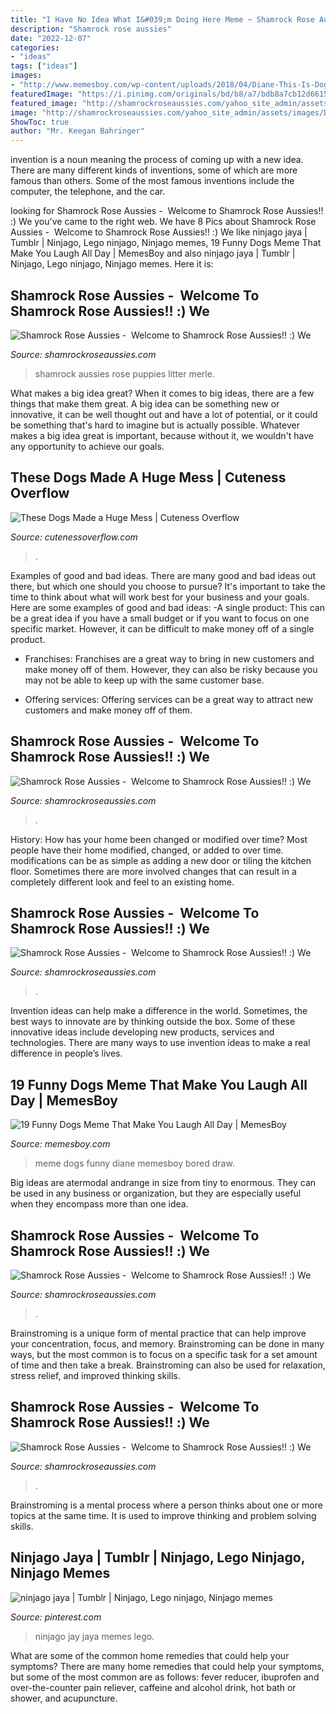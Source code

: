 ```yaml
---
title: "I Have No Idea What I&#039;m Doing Here Meme ~ Shamrock Rose Aussies"
description: "Shamrock rose aussies"
date: "2022-12-07"
categories:
- "ideas"
tags: ["ideas"]
images:
- "http://www.memesboy.com/wp-content/uploads/2018/04/Diane-This-Is-Dogs-Meme.jpg"
featuredImage: "https://i.pinimg.com/originals/bd/b8/a7/bdb8a7cb12d661595cd36fbaf1938202.jpg"
featured_image: "http://shamrockroseaussies.com/yahoo_site_admin/assets/images/DSC_0453.79201557_std.JPG"
image: "http://shamrockroseaussies.com/yahoo_site_admin/assets/images/DSC_0782.124232546_std.JPG"
ShowToc: true
author: "Mr. Keegan Bahringer"
---
```



invention is a noun meaning the process of coming up with a new idea. There are many different kinds of inventions, some of which are more famous than others. Some of the most famous inventions include the computer, the telephone, and the car.

	

		
looking for Shamrock Rose Aussies - ﻿﻿﻿ Welcome to Shamrock Rose Aussies!! :) We you've came to the right web. We have 8 Pics about Shamrock Rose Aussies - ﻿﻿﻿ Welcome to Shamrock Rose Aussies!! :) We like ninjago jaya | Tumblr | Ninjago, Lego ninjago, Ninjago memes, 19 Funny Dogs Meme That Make You Laugh All Day | MemesBoy and also ninjago jaya | Tumblr | Ninjago, Lego ninjago, Ninjago memes. Here it is:
		
    
## Shamrock Rose Aussies - ﻿﻿﻿ Welcome To Shamrock Rose Aussies!! :) We

<img loading=lazy src="http://shamrockroseaussies.com/yahoo_site_admin/assets/images/DSC_0280.90161012_std.JPG" onerror="this.onerror=null;this.src='https://tse3.mm.bing.net/th?id=OIP.uk9qvwWiZyEW5cPVh6dlawHaFi&amp;pid=15.1';" alt="Shamrock Rose Aussies - ﻿﻿﻿ Welcome to Shamrock Rose Aussies!! :) We">

_Source: shamrockroseaussies.com_

>shamrock aussies rose puppies litter merle. 

	

What makes a big idea great?
When it comes to big ideas, there are a few things that make them great. A big idea can be something new or innovative, it can be well thought out and have a lot of potential, or it could be something that's hard to imagine but is actually possible. Whatever makes a big idea great is important, because without it, we wouldn't have any opportunity to achieve our goals.

    
## These Dogs Made A Huge Mess | Cuteness Overflow

<img loading=lazy src="https://www.cutenessoverflow.com/wp-content/uploads/2016/06/dog-outside-with-mess.png" onerror="this.onerror=null;this.src='https://tse2.mm.bing.net/th?id=OIP.gZvy-m4pgfAQ2OlVdfO-agHaIC&amp;pid=15.1';" alt="These Dogs Made a Huge Mess | Cuteness Overflow">

_Source: cutenessoverflow.com_

>. 

	

Examples of good and bad ideas.
There are many good and bad ideas out there, but which one should you choose to pursue? It's important to take the time to think about what will work best for your business and your goals. Here are some examples of good and bad ideas: 
-A single product: This can be a great idea if you have a small budget or if you want to focus on one specific market. However, it can be difficult to make money off of a single product.

- Franchises: Franchises are a great way to bring in new customers and make money off of them. However, they can also be risky because you may not be able to keep up with the same customer base.

- Offering services: Offering services can be a great way to attract new customers and make money off of them.

    
## Shamrock Rose Aussies - ﻿﻿﻿ Welcome To Shamrock Rose Aussies!! :) We

<img loading=lazy src="http://shamrockroseaussies.com/yahoo_site_admin/assets/images/DSC_0453.79201557_std.JPG" onerror="this.onerror=null;this.src='https://tse1.mm.bing.net/th?id=OIP.CoDm7QOOJlZ5LEajgjAfRAHaE-&amp;pid=15.1';" alt="Shamrock Rose Aussies - ﻿﻿﻿ Welcome to Shamrock Rose Aussies!! :) We">

_Source: shamrockroseaussies.com_

>. 

	

History: How has your home been changed or modified over time?
Most people have their home modified, changed, or added to over time. modifications can be as simple as adding a new door or tiling the kitchen floor. Sometimes there are more involved changes that can result in a completely different look and feel to an existing home.

    
## Shamrock Rose Aussies - ﻿﻿﻿ Welcome To Shamrock Rose Aussies!! :) We

<img loading=lazy src="http://shamrockroseaussies.com/yahoo_site_admin/assets/images/DSC_0069.153160253_std.JPG" onerror="this.onerror=null;this.src='https://tse2.mm.bing.net/th?id=OIP.3BnJvvBxUbjUhXH1OHGlugHaFR&amp;pid=15.1';" alt="Shamrock Rose Aussies - ﻿﻿﻿ Welcome to Shamrock Rose Aussies!! :) We">

_Source: shamrockroseaussies.com_

>. 

	

Invention ideas can help make a difference in the world. Sometimes, the best ways to innovate are by thinking outside the box. Some of these innovative ideas include developing new products, services and technologies. There are many ways to use invention ideas to make a real difference in people’s lives.

    
## 19 Funny Dogs Meme That Make You Laugh All Day | MemesBoy

<img loading=lazy src="http://www.memesboy.com/wp-content/uploads/2018/04/Diane-This-Is-Dogs-Meme.jpg" onerror="this.onerror=null;this.src='https://tse1.mm.bing.net/th?id=OIP.zEBBLW0CGyJOeFHxmrNMlAHaE6&amp;pid=15.1';" alt="19 Funny Dogs Meme That Make You Laugh All Day | MemesBoy">

_Source: memesboy.com_

>meme dogs funny diane memesboy bored draw. 

	

Big ideas are atermodal andrange in size from tiny to enormous. They can be used in any business or organization, but they are especially useful when they encompass more than one idea. 

    
## Shamrock Rose Aussies - ﻿﻿﻿ Welcome To Shamrock Rose Aussies!! :) We

<img loading=lazy src="http://shamrockroseaussies.com/yahoo_site_admin/assets/images/DSC_0782.124232546_std.JPG" onerror="this.onerror=null;this.src='https://tse4.mm.bing.net/th?id=OIP.A849W9qZ-uNXkjQ6RNtH0QHaE-&amp;pid=15.1';" alt="Shamrock Rose Aussies - ﻿﻿﻿ Welcome to Shamrock Rose Aussies!! :) We">

_Source: shamrockroseaussies.com_

>. 

	

Brainstroming is a unique form of mental practice that can help improve your concentration, focus, and memory. Brainstroming can be done in many ways, but the most common is to focus on a specific task for a set amount of time and then take a break. Brainstroming can also be used for relaxation, stress relief, and improved thinking skills.

    
## Shamrock Rose Aussies - ﻿﻿﻿ Welcome To Shamrock Rose Aussies!! :) We

<img loading=lazy src="http://shamrockroseaussies.com/yahoo_site_admin/assets/images/DSC_0595.13110904_std.jpg" onerror="this.onerror=null;this.src='https://tse3.mm.bing.net/th?id=OIP.r8JRWnd1F-KTewZ358p2YwHaFX&amp;pid=15.1';" alt="Shamrock Rose Aussies - ﻿﻿﻿ Welcome to Shamrock Rose Aussies!! :) We">

_Source: shamrockroseaussies.com_

>. 

	

Brainstroming is a mental process where a person thinks about one or more topics at the same time. It is used to improve thinking and problem solving skills.

    
## Ninjago Jaya | Tumblr | Ninjago, Lego Ninjago, Ninjago Memes

<img loading=lazy src="https://i.pinimg.com/originals/bd/b8/a7/bdb8a7cb12d661595cd36fbaf1938202.jpg" onerror="this.onerror=null;this.src='https://tse3.mm.bing.net/th?id=OIP.XRgChiU_Ql1Jc6y7PH22pAHaJ4&amp;pid=15.1';" alt="ninjago jaya | Tumblr | Ninjago, Lego ninjago, Ninjago memes">

_Source: pinterest.com_

>ninjago jay jaya memes lego. 

	

What are some of the common home remedies that could help your symptoms?
There are many home remedies that could help your symptoms, but some of the most common are as follows: fever reducer, ibuprofen and over-the-counter pain reliever, caffeine and alcohol drink, hot bath or shower, and acupuncture.

